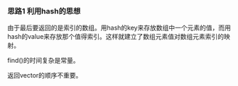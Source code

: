 ### 思路1 利用hash的思想

由于最后要返回的是索引的数组。用hash的key来存放数组中一个元素的值，而用hash的value来存放那个值得索引。这样就建立了数组元素值对数组元素索引的映射。

find()的时间复杂是常量。

返回vector的顺序不重要。
